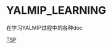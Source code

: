 # YALMIP_LEARNING
在学习YALMIP过程中的各种doc

[TSP](https://nbviewer.jupyter.org/github/C-Joey/YALMIP_LEARNING/blob/master/TSP_problem.ipynb)


